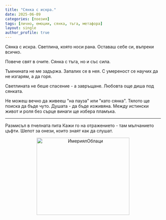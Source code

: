 ```yaml
---
title: "Сянка с искра."
date: 2025-06-09
categories: [поезия]
tags: [лично, емоции, сянка, тъга, метафора]
layout: single
author_profile: true
---
```


Сянка с искра.
Светлина, която носи рана.
Оставаш себе си, въпреки всичко.

Повече свят в очите.
Сянка с тъга, но и със сила.

Тъмнината не ме задържа.
Запалих се в нея.
С умереност се научих
да не изгарям,
а да горя.

Светлината не беше спасение -
а завръщане.
Любовта още диша под сянката.

Не можеш вечно да живееш "на пауза"
или "като сянка".
Тялото ще поиска да бъде чуто.
Душата - да бъде изживяна.
Между истински живот и роля без сърце
винаги ще избера пламъка.


<hr/>

Размисъл в пчелната пита
Кажи го на отражението -
там мълчанието цъфти.
Шепот за онези, които знаят как да слушат.

<p align="center">
  <img src="{{ site.baseurl }}/assets/images/kot.jpg" width="300" height="250"  alt="ИмериялОблаци">
</p>

